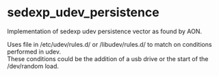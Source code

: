 # sedexp_udev_persistence
Implementation of sedexp udev persistence vector as found by AON.  

Uses file in /etc/udev/rules.d/ or /libudev/rules.d/ to match on conditions performed in udev.  
These conditions could be the addition of a usb drive or the start of the /dev/random load.

